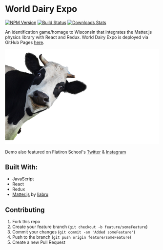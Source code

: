 # World Dairy Expo

[![NPM Version][npm-image]][npm-url]
[![Build Status][travis-image]][travis-url]
[![Downloads Stats][npm-downloads]][npm-url]

An identification game/homage to Wisconsin that integrates the Matter.js physics library with React and Redux. World Dairy Expo is deployed via GitHub Pages [here](http://cjacks.net/world-dairy-expo/).

![](src/images/readme-cow.png)

Demo also featured on Flatiron School's [Twitter](https://twitter.com/FlatironSchool/status/1002649636253913088) & [Instagram](https://www.instagram.com/p/BjfukwfBSHJ/?taken-by=flatironschool)

## Built With:

+ JavaScript
+ React
+ Redux
+ [Matter.js](https://github.com/liabru/matter-js) by [liabru](https://github.com/liabru)

## Contributing

1. Fork this repo
2. Create your feature branch (`git checkout -b feature/someFeature`)
3. Commit your changes (`git commit -am 'Added someFeature'`)
4. Push to the branch (`git push origin feature/someFeature`)
5. Create a new Pull Request

<!-- Markdown link & img dfn's -->
[npm-image]: https://img.shields.io/npm/v/datadog-metrics.svg?style=flat-square
[npm-url]: https://npmjs.org/package/datadog-metrics
[npm-downloads]: https://img.shields.io/npm/dm/datadog-metrics.svg?style=flat-square
[travis-image]: https://img.shields.io/travis/dbader/node-datadog-metrics/master.svg?style=flat-square
[travis-url]: https://travis-ci.org/dbader/node-datadog-metrics
[wiki]: https://github.com/yourname/yourproject/wiki
